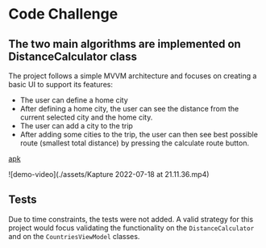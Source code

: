 # Code Challenge


## The two main algorithms are implemented on DistanceCalculator class

The project follows a simple MVVM architecture and focuses on creating a basic UI to support its features:

- The user can define a home city
- After defining a home city, the user can see the distance from the current selected city and the home city.
- The user can add a city to the trip
- After adding some cities to the trip, the user can then see best possible route (smallest total distance) 
by pressing the calculate route button.

[apk](./assets/app-debug.apk)

![demo-video](./assets/Kapture 2022-07-18 at 21.11.36.mp4)

## Tests
Due to time constraints, the tests were not added.
A valid strategy for this project would focus validating the functionality on the `DistanceCalculator` 
and on the `CountriesViewModel` classes.
